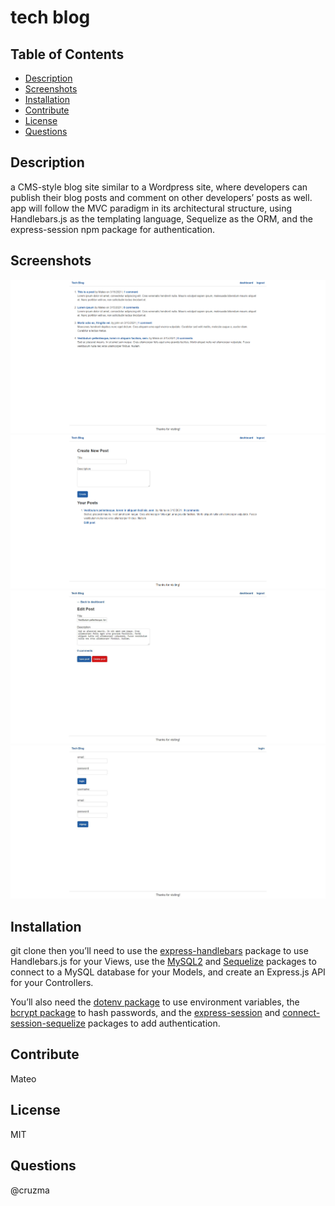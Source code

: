 # tech blog
  

  ## Table of Contents
  - [Description](#description)
  - [Screenshots](#screenshots)
  - [Installation](#installation)
  - [Contribute](#contribute)
  - [License](#license)
  - [Questions](#questions)

  ## Description
  a CMS-style blog site similar to a Wordpress site, where developers can publish their blog posts and comment on other developers’ posts as well. app will follow the MVC paradigm in its architectural structure, using Handlebars.js as the templating language, Sequelize as the ORM, and the express-session npm package for authentication.

  ## Screenshots
  ![](./images/homePage.JPG)
  </br>
  ![](./images/dashboard.JPG)
  </br>
  ![](./images/editPost.JPG)
  </br>
  ![](./images/login.JPG)

  ## Installation
  git clone then you’ll need to use the [express-handlebars](https://www.npmjs.com/package/express-handlebars) package to use Handlebars.js for your Views, use the [MySQL2](https://www.npmjs.com/package/mysql2) and [Sequelize](https://www.npmjs.com/package/sequelize) packages to connect to a MySQL database for your Models, and create an Express.js API for your Controllers. 
  
  You’ll also need the [dotenv package](https://www.npmjs.com/package/dotenv) to use environment variables, the [bcrypt package](https://www.npmjs.com/package/bcrypt) to hash passwords, and the [express-session](https://www.npmjs.com/package/express-session) and [connect-session-sequelize](https://www.npmjs.com/package/connect-session-sequelize) packages to add authentication.

  ## Contribute
  Mateo
  
  ## License
  MIT

  ## Questions
  @cruzma</br>